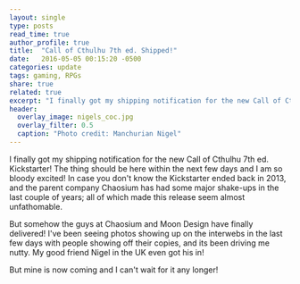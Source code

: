 ```yaml
---
layout: single
type: posts
read_time: true
author_profile: true
title:  "Call of Cthulhu 7th ed. Shipped!"
date:   2016-05-05 00:15:20 -0500
categories: update
tags: gaming, RPGs
share: true
related: true
excerpt: "I finally got my shipping notification for the new Call of Cthulhu 7th ed. Kickstarter!"
header:
  overlay_image: nigels_coc.jpg
  overlay_filter: 0.5
  caption: "Photo credit: Manchurian Nigel"
---
```


I finally got my shipping notification for the new Call of Cthulhu 7th ed. Kickstarter! The thing should be here within the next few days and I am so bloody excited! In case you don't know the Kickstarter ended back in 2013, and the parent company Chaosium has had some major shake-ups in the last couple of years; all of which made this release seem almost unfathomable.

But somehow the guys at Chaosium and Moon Design have finally delivered! I've been seeing photos showing up on the interwebs in the last few days with people showing off their copies, and its been driving me nutty. My good friend Nigel in the UK even got his in!

But mine is now coming and I can't wait for it any longer!
